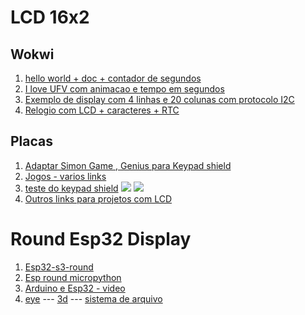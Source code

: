 # LCD 16x2

## Wokwi
1. [hello world + doc + contador de segundos](https://wokwi.com/projects/321995158308520530)
2. [I love UFV com animacao e tempo em segundos](https://wokwi.com/projects/321995158308520530)
3. [Exemplo de display com 4 linhas e 20 colunas com protocolo I2C](https://wokwi.com/projects/344891772964438612)
4. [Relogio com LCD + caracteres + RTC](https://wokwi.com/projects/298783436806554120)

## Placas

1. [Adaptar Simon Game , Genius para Keypad shield](https://www.instructables.com/Simon-Says-With-LCD-Display/)
2. [Jogos - varios links](https://github.com/dadecoza/arduino-lcd-keypad-shield-games)
3. [teste do keypad shield](https://www.hackster.io/electropeak/using-1602-lcd-keypad-shield-w-arduino-w-examples-e02d95)
   ![](https://hackster.imgix.net/uploads/attachments/869014/untitled_mu5aKDOZ1V.png?auto=compress%2Cformat&w=740&h=555&fit=max)
   ![](https://cdn.shopify.com/s/files/1/0045/8932/files/lcd-button-ladder.png?100430)
4. [Outros links para projetos com LCD](https://github.com/arduinoufv/inf351/tree/master/2022/lcdshield)
   
# Round Esp32 Display

1. [Esp32-s3-round](https://github.com/Makerfabs/ESP32-S3-Round-SPI-TFT-with-Touch-1.28/tree/main)
2. [Esp round micropython](https://github.com/russhughes/gc9a01_mpy/tree/main)
3. [Arduino e Esp32 - video](https://www.youtube.com/watch?v=k2c2zCmC_X0)
4. [eye](https://github.com/printminion/GC9A01-xiao-ESP32C3/tree/main/Arduino_GFX) --- [3d](https://cults3d.com/en/3d-model/gadget/sphere-enclosure-w-scary-fingers-o105-for-waveshare-1-28-round-lcd-and-studio-xiao-esp32c3) --- [sistema de arquivo](https://embarcados.com.br/spiffs-o-sistema-de-arquivos-do-esp8266-32/)
